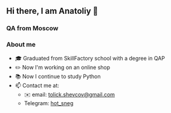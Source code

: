 ##  Hi there, I am Anatoliy  🖖

### QA from Moscow

 ###  About me
 

- 🎓 Graduated from SkillFactory school with a degree in QAP
- ✏️ Now I'm working on an online shop
- 📚 Now I continue to study Python
- 📫 Contact me at:
    - ✉️ email: tolick.shevcov@gmail.com
    - Telegram: [hot_sneg](https://t.me/tolick88)


 

